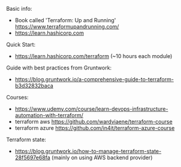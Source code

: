 Basic info:
- Book called 'Terraform: Up and Running' https://www.terraformupandrunning.com/
- https://learn.hashicorp.com

Quick Start:
- https://learn.hashicorp.com/terraform (~10 hours each module)

Guide with best practices from Gruntwork:
- https://blog.gruntwork.io/a-comprehensive-guide-to-terraform-b3d32832baca

Courses:
- https://www.udemy.com/course/learn-devops-infrastructure-automation-with-terraform/
- terraform aws  https://github.com/wardviaene/terraform-course
- terraform azure  https://github.com/in4it/terraform-azure-course

Terraform state:
- https://blog.gruntwork.io/how-to-manage-terraform-state-28f5697e68fa (mainly on using AWS backend provider)
